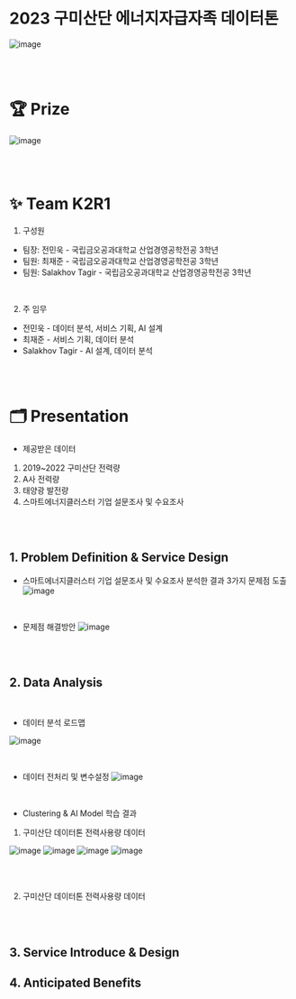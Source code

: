 # 2023 구미산단 에너지자급자족 데이터톤
 
![image](https://github.com/jaejunchoe/2023-Gumi-Industrial-Complex-Energy-Self-Sufficiency-Datathon/assets/157339263/73e027be-996b-4158-a8f6-0156e6bbca57)

<br/><br/>

# 🏆 Prize
![image](https://github.com/jaejunchoe/2023-Gumi-Industrial-Complex-Energy-Self-Sufficiency-Datathon/assets/157339263/675b8911-d60c-4c34-885f-772a588fed9c)

<br/><br/>

# ✨ Team K2R1
1. 구성원
* 팀장: 전민욱 - 국립금오공과대학교 산업경영공학전공 3학년
* 팀원: 최재준 - 국립금오공과대학교 산업경영공학전공 3학년 
* 팀원: Salakhov Tagir - 국립금오공과대학교 산업경영공학전공 3학년

<br/>

2. 주 임무
* 전민욱 - 데이터 분석, 서비스 기획, AI 설계
* 최재준 - 서비스 기획, 데이터 분석
* Salakhov Tagir - AI 설계, 데이터 분석

<br/><br/>

# 🗂 Presentation
- 제공받은 데이터
1. 2019~2022 구미산단 전력량
2. A사 전력량
3. 태양광 발전량
4. 스마트에너지클러스터 기업 설문조사 및 수요조사

<br/><br/>
## 1. Problem Definition & Service Design
- 스마트에너지클러스터 기업 설문조사 및 수요조사 분석한 결과 3가지 문제점 도출
![image](https://github.com/jaejunchoe/2023-Gumi-Industrial-Complex-Energy-Self-Sufficiency-Datathon/assets/157339263/a735eb01-ce36-47e9-8798-b144fa7c7c4d)


<br/>

- 문제점 해결방안
![image](https://github.com/jaejunchoe/2023-Gumi-Industrial-Complex-Energy-Self-Sufficiency-Datathon/assets/157339263/80c9ee70-3706-4f39-b3b5-61f8a7ed4fd6)


<br/><br/>

## 2. Data Analysis 

<br/>

- 데이터 분석 로드맵
  
![image](https://github.com/jaejunchoe/2023-Gumi-Industrial-Complex-Energy-Self-Sufficiency-Datathon/assets/157339263/9625ceaa-bf93-4a8b-a531-231ebf215784)

<br/>

- 데이터 전처리 및 변수설정
![image](https://github.com/jaejunchoe/2023-Gumi-Industrial-Complex-Energy-Self-Sufficiency-Datathon/assets/157339263/ccc81c0f-0762-48bb-a504-a299935402fc)

<br/>

- Clustering & AI Model 학습 결과
1. 구미산단 데이터톤 전력사용량 데이터



![image](https://github.com/jaejunchoe/2023-Gumi-Industrial-Complex-Energy-Self-Sufficiency-Datathon/assets/157339263/5c786a05-26c3-4b84-85a6-2e824bed7ef6)
![image](https://github.com/jaejunchoe/2023-Gumi-Industrial-Complex-Energy-Self-Sufficiency-Datathon/assets/157339263/cde0a254-3d0c-45c9-bf65-20c04807f818)
![image](https://github.com/jaejunchoe/2023-Gumi-Industrial-Complex-Energy-Self-Sufficiency-Datathon/assets/157339263/abd8c221-e902-4731-b9c6-e77cf15129ee)
![image](https://github.com/jaejunchoe/2023-Gumi-Industrial-Complex-Energy-Self-Sufficiency-Datathon/assets/157339263/4c01505b-8f5a-4e1f-882f-9826820a92cd)


<br/><br/>

2. 구미산단 데이터톤 전력사용량 데이터


<br/><br/>




## 3. Service Introduce & Design 



## 4. Anticipated Benefits



